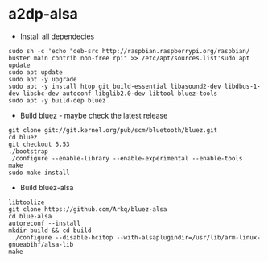 # a2dp-alsa

* Install all dependecies
```
sudo sh -c 'echo "deb-src http://raspbian.raspberrypi.org/raspbian/ buster main contrib non-free rpi" >> /etc/apt/sources.list'sudo apt update
sudo apt update
sudo apt -y upgrade
sudo apt -y install htop git build-essential libasound2-dev libdbus-1-dev libsbc-dev autoconf libglib2.0-dev libtool bluez-tools
sudo apt -y build-dep bluez
```
* Build bluez - maybe check the latest release
```
git clone git://git.kernel.org/pub/scm/bluetooth/bluez.git
cd bluez
git checkout 5.53
./bootstrap
./configure --enable-library --enable-experimental --enable-tools
make
sudo make install
```
* Build bluez-alsa
```
libtoolize
git clone https://github.com/Arkq/bluez-alsa
cd blue-alsa
autoreconf --install
mkdir build && cd build
../configure --disable-hcitop --with-alsaplugindir=/usr/lib/arm-linux-gnueabihf/alsa-lib
make
```
